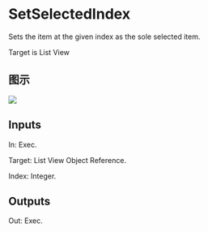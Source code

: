 # SetSelectedIndex

Sets the item at the given index as the sole selected item.

Target is List View

## 图示

![]($-20221218-19443397.png)

## Inputs

In: Exec.

Target: List View Object Reference.

Index: Integer.  

## Outputs

Out: Exec.

